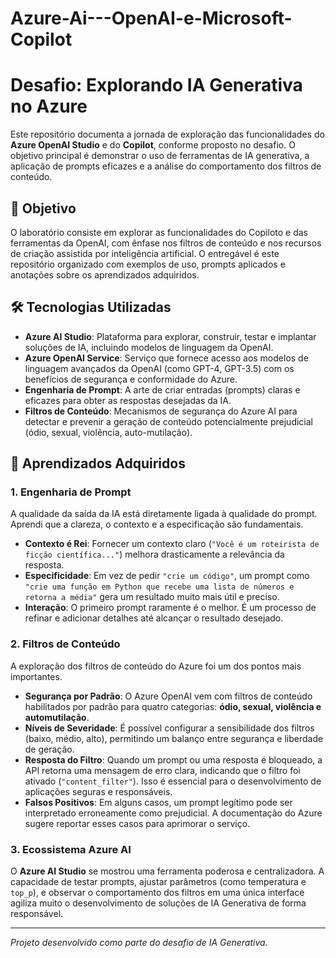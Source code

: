 # Azure-Ai---OpenAI-e-Microsoft-Copilot

# Desafio: Explorando IA Generativa no Azure

Este repositório documenta a jornada de exploração das funcionalidades do **Azure OpenAI Studio** e do **Copilot**, conforme proposto no desafio. O objetivo principal é demonstrar o uso de ferramentas de IA generativa, a aplicação de prompts eficazes e a análise do comportamento dos filtros de conteúdo.

## 🎯 Objetivo

O laboratório consiste em explorar as funcionalidades do Copiloto e das ferramentas da OpenAI, com ênfase nos filtros de conteúdo e nos recursos de criação assistida por inteligência artificial. O entregável é este repositório organizado com exemplos de uso, prompts aplicados e anotações sobre os aprendizados adquiridos.

## 🛠️ Tecnologias Utilizadas

* **Azure AI Studio**: Plataforma para explorar, construir, testar e implantar soluções de IA, incluindo modelos de linguagem da OpenAI.
* **Azure OpenAI Service**: Serviço que fornece acesso aos modelos de linguagem avançados da OpenAI (como GPT-4, GPT-3.5) com os benefícios de segurança e conformidade do Azure.
* **Engenharia de Prompt**: A arte de criar entradas (prompts) claras e eficazes para obter as respostas desejadas da IA.
* **Filtros de Conteúdo**: Mecanismos de segurança do Azure AI para detectar e prevenir a geração de conteúdo potencialmente prejudicial (ódio, sexual, violência, auto-mutilação).

## 🧠 Aprendizados Adquiridos

### 1. Engenharia de Prompt

A qualidade da saída da IA está diretamente ligada à qualidade do prompt. Aprendi que a clareza, o contexto e a especificação são fundamentais.

* **Contexto é Rei**: Fornecer um contexto claro (`"Você é um roteirista de ficção científica..."`) melhora drasticamente a relevância da resposta.
* **Especificidade**: Em vez de pedir `"crie um código"`, um prompt como `"crie uma função em Python que recebe uma lista de números e retorna a média"` gera um resultado muito mais útil e preciso.
* **Interação**: O primeiro prompt raramente é o melhor. É um processo de refinar e adicionar detalhes até alcançar o resultado desejado.

### 2. Filtros de Conteúdo

A exploração dos filtros de conteúdo do Azure foi um dos pontos mais importantes.

* **Segurança por Padrão**: O Azure OpenAI vem com filtros de conteúdo habilitados por padrão para quatro categorias: **ódio, sexual, violência e automutilação**.
* **Níveis de Severidade**: É possível configurar a sensibilidade dos filtros (baixo, médio, alto), permitindo um balanço entre segurança e liberdade de geração.
* **Resposta do Filtro**: Quando um prompt ou uma resposta é bloqueado, a API retorna uma mensagem de erro clara, indicando que o filtro foi ativado (`"content_filter"`). Isso é essencial para o desenvolvimento de aplicações seguras e responsáveis.
* **Falsos Positivos**: Em alguns casos, um prompt legítimo pode ser interpretado erroneamente como prejudicial. A documentação do Azure sugere reportar esses casos para aprimorar o serviço.

### 3. Ecossistema Azure AI

O **Azure AI Studio** se mostrou uma ferramenta poderosa e centralizadora. A capacidade de testar prompts, ajustar parâmetros (como temperatura e `top_p`), e observar o comportamento dos filtros em uma única interface agiliza muito o desenvolvimento de soluções de IA Generativa de forma responsável.

---

*Projeto desenvolvido como parte do desafio de IA Generativa.*
